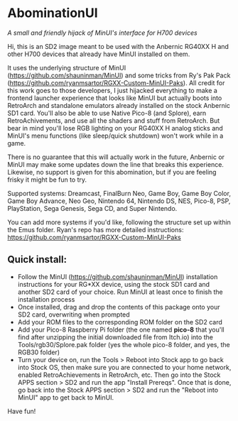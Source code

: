 # AbominationUI
*A small and friendly hijack of MinUI's interface for H700 devices*

Hi, this is an SD2 image meant to be used with the Anbernic RG40XX H and other H700 devices that already have MinUI installed on them.  

It uses the underlying structure of MinUI (https://github.com/shauninman/MinUI) and some tricks from Ry's Pak Pack (https://github.com/ryanmsartor/RGXX-Custom-MinUI-Paks).  All credit for this work goes to those developers, I just hijacked everything to make a frontend launcher experience that looks like MinUI but actually boots into RetroArch and standalone emulators already installed on the stock Anbernic SD1 card.  You'll also be able to use Native Pico-8 (and Splore), earn RetroAchivements, and use all the shaders and stuff from RetroArch.  But bear in mind you'll lose RGB lighting on your RG40XX H analog sticks and MinUI's menu functions (like sleep/quick shutdown) won't work while in a game.

There is no guarantee that this will actually work in the future, Anbernic or MinUI may make some updates down the line that breaks this experience.  Likewise, no support is given for this abomination, but if you are feeling frisky it might be fun to try.

Supported systems: Dreamcast, FinalBurn Neo, Game Boy, Game Boy Color, Game Boy Advance, Neo Geo, Nintendo 64, Nintendo DS, NES, Pico-8, PSP, PlayStation, Sega Genesis, Sega CD, and Super Nintendo.  

You can add more systems if you'd like, following the structure set up within the Emus folder.  Ryan's repo has more detailed instructions: https://github.com/ryanmsartor/RGXX-Custom-MinUI-Paks

## Quick install:

- Follow the MinUI (https://github.com/shauninman/MinUI) installation instructions for your RG*XX device, using the stock SD1 card and another SD2 card of your choice.  Run MinUI at least once to finish the installation process
- Once installed, drag and drop the contents of this package onto your SD2 card, overwriting when prompted
- Add your ROM files to the corresponding ROM folder on the SD2 card
- Add your Pico-8 Raspberry Pi folder (the one named **pico-8** that you'll find after unzipping the initial downloaded file from Itch.io) into the Tools/rgb30/Splore.pak folder (yes the whole pico-8 folder, and yes, the RGB30 folder)
- Turn your device on, run the Tools > Reboot into Stock app to go back into Stock OS, then make sure you are connected to your home network, enabled RetroAchievements in RetroArch, etc.  Then go into the Stock APPS section > SD2 and run the app "Install Prereqs".  Once that is done, go back into the Stock APPS section > SD2 and run the "Reboot into MinUI" app to get back to MinUI.

Have fun!
